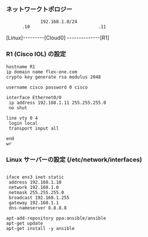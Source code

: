 ### ネットワークトポロジー

                 192.168.1.0/24         
          .10                          .11
   [Linux]---------[Cloud0] --------------[R1]





### R1 (Cisco IOL) の設定

```plaintext
hostname R1
ip domain name flex-one.com
crypto key generate rsa modulus 2048

username cisco password 0 cisco

interface Ethernet0/0
 ip address 192.168.1.11 255.255.255.0
 no shut

line vty 0 4
 login local
 transport input all

end
wr
```

### Linux サーバーの設定 (/etc/network/interfaces)
``` #iface ens3 inet dhcp

iface ens3 inet static
 address 192.168.1.10
 network 192.168.1.0
 netmask 255.255.255.0
 broadcast 192.168.1.255
 gateway 192.168.1.1
 dns-nameserver 8.8.8.8
```


```apt-get install -y software-properties-common
apt-add-repository ppa:ansible/ansible
apt-get update
apt-get install -y ansible
```

